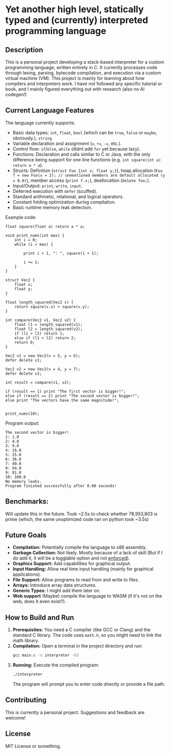 # Yet another high level, statically typed and (currently) interpreted programming language

## Description

This is a personal project developing a stack-based interpreter for a custom programming language, written entirely in C. It currently processes code through lexing, parsing, bytecode compilation, and execution via a custom virtual machine (VM).
This project is mainly for learning about how compilers and interpreters work. I have not followed any specific tutorial or book, and I mainly figured everything out with research (also no AI codegen!)

## Current Language Features

The language currently supports:

* Basic data types: `int`, `float`, `bool` (which can be `true`, `false` or `maybe`, obviously.), `string`
* Variable declaration and assignment (`=`, `+=`, `-=`, etc.).
* Control flow: `if`/`else`, `while` (didnt add `for` yet because lazy).
* Functions: Declaration and calls similar to C or Java, with the only difference being support for one line functions (e.g. `int square(int a) return a * a`).
* Structs: Definition (`struct Foo {int x; float y;}`), heap allocation (`Foo f = new Foo(x = 2); // unmentioned members are default allocated (y = 0.0)`), member access (`print f.x;`), deallocation (`delete foo;`).
* Input/Output: `print`, `write`, `input`.
* Deferred execution with `defer` (scuffed).
* Standard arithmetic, relational, and logical operators.
* Constant folding optimization during compilation.
* Basic runtime memory leak detection.

Example code:

```
float square(float a) return a * a;

void print_nums(int max) {
    int i = 0;
    while (i < max) {

        print i + 1, ": ", square(i + 1);

        i += 1;
    }
}

struct Vec2 {
    float x;
    float y;
}

float length_squared(Vec2 v) {
    return square(v.x) + square(v.y);
}

int compare(Vec2 v1, Vec2 v2) {
    float l1 = length_squared(v1);
    float l2 = length_squared(v2);
    if (l1 > l2) return 1;
    else if (l1 < l2) return 2;
    return 0;
}

Vec2 v1 = new Vec2(x = 5, y = 6);
defer delete v1;

Vec2 v2 = new Vec2(x = 4, y = 7);
defer delete v2;

int result = compare(v1, v2);

if (result == 1) print "The first vector is bigger!";
else if (result == 2) print "The second vector is bigger!";
else print "The vectors have the same magnitude!";


print_nums(10);
```

Program output:
```
The second vector is bigger!
1: 1.0
2: 4.0
3: 9.0
4: 16.0
5: 25.0
6: 36.0
7: 49.0
8: 64.0
9: 81.0
10: 100.0
No memory leaks.
Program finished successfully after 0.00 seconds!
```

## Benchmarks:

Will update this in the future.
Took ~2.5s to check whether 78,953,803 is prime (which, the same unoptimized code ran on python took ~3.5s)

## Future Goals

* **Compilation:** Potentially compile the language to x86 assembly.
* **Garbage Collection:** Not likely. Mostly because of a lack of skill (But if I do add it, it will be a togglable option and not [enforced](https://en.wikipedia.org/wiki/Java_(programming_language))).
* **Graphics Support:** Add capabilities for graphical output.
* **Input Handling:** Allow real time input handling (mainly for graphical applications).
* **File Support:** Allow programs to read from and write to files.
* **Arrays:** Introduce array data structures.
* **Generic Types:** I might add them later on.
* **Web support** (Maybe) compile the language to WASM (if it's not on the web, does it even exist?).

## How to Build and Run

1.  **Prerequisites:** You need a C compiler (like GCC or Clang) and the standard C library. The code uses `math.h`, so you might need to link the math library.
2.  **Compilation:** Open a terminal in the project directory and run:
    ```bash
    gcc main.c -o interpreter -O3
    ```
3.  **Running:** Execute the compiled program:
    ```bash
    ./interpreter
    ```
    The program will prompt you to enter code directly or provide a file path.

## Contributing

This is currently a personal project. Suggestions and feedback are welcome!

## License

MIT License or something.
